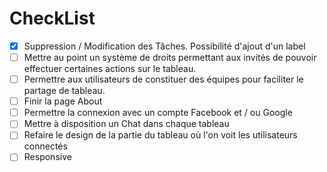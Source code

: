 # CheckList

- [x] Suppression / Modification des Tâches. Possibilité d'ajout d'un label
- [ ] Mettre au point un système de droits permettant aux invités de pouvoir effectuer certaines actions sur le tableau.
- [ ] Permettre aux utilisateurs de constituer des équipes pour faciliter le partage de tableau.
- [ ] Finir la page About
- [ ] Permettre la connexion avec un compte Facebook et / ou Google
- [ ] Mettre à disposition un Chat dans chaque tableau
- [ ] Refaire le design de la partie du tableau où l'on voit les utilisateurs connectés
- [ ] Responsive
